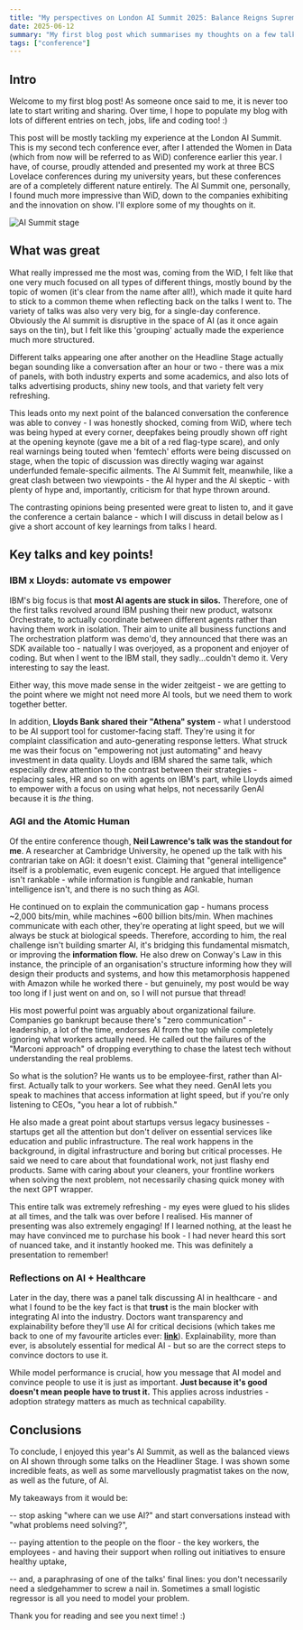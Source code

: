 ```yaml
---
title: "My perspectives on London AI Summit 2025: Balance Reigns Supreme"
date: 2025-06-12
summary: "My first blog post which summarises my thoughts on a few talks which happened during the London AI Summit 2025."
tags: ["conference"]
---
```


## Intro

Welcome to my first blog post! As someone once said to me, it is never too late to start writing and sharing. Over time, I hope to populate my blog with lots of different entries on tech, jobs, life and coding too! :)

This post will be mostly tackling my experience at the London AI Summit. This is my second tech conference ever, after I attended the Women in Data (which from now will be referred to as WiD) conference earlier this year. I have, of course, proudly attended and presented my work at three BCS Lovelace conferences during my university years, but these conferences are of a completely different nature entirely. The AI Summit one, personally, I found much more impressive than WiD, down to the companies exhibiting and the innovation on show. I'll explore some of my thoughts on it.

![AI Summit stage](/images/conf.jpg)

## What was great
What really impressed me the most was, coming from the WiD, I felt like that one very much focused on all types of different things, mostly bound by the topic of women (it's clear from the name after all!), which made it quite hard to stick to a common theme when reflecting back on the talks I went to. The variety of talks was also very very big, for a single-day conference. Obviously the AI summit is disruptive in the space of AI (as it once again says on the tin), but I felt like this 'grouping' actually made the experience much more structured. 

Different talks appearing one after another on the Headline Stage actually began sounding like a conversation after an hour or two - there was a mix of panels, with both industry experts and some academics, and also lots of talks advertising products, shiny new tools, and that variety felt very refreshing. 

This leads onto my next point of the balanced conversation the conference was able to convey - I was honestly shocked, coming from WiD, where tech was being hyped at every corner, deepfakes being proudly shown off right at the opening keynote (gave me a bit of a red flag-type scare), and only real warnings being touted when 'femtech' efforts were being discussed on stage, when the topic of discussion was directly waging war against underfunded female-specific ailments. The AI Summit felt, meanwhile, like a great clash between two viewpoints - the AI hyper and the AI skeptic - with plenty of hype and, importantly, criticism for that hype thrown around.

The contrasting opinions being presented were great to listen to, and it gave the conference a certain balance - which I will discuss in detail below as I give a short account of key learnings from talks I heard.

## Key talks and key points!
### IBM x Lloyds: automate vs empower 
IBM's big focus is that **most AI agents are stuck in silos.** Therefore, one of the first talks revolved around IBM pushing their new product, watsonx Orchestrate, to actually coordinate between different agents rather than having them work in isolation. Their aim to unite all business functions and  The orchestration platform was demo'd, they announced that there was an SDK available too - natually I was overjoyed, as a proponent and enjoyer of coding. But when I went to the IBM stall, they sadly...couldn't demo it. Very interesting to say the least.

Either way, this move made sense in the wider zeitgeist - we are getting to the point where we might not need more AI tools, but we need them to work together better.

In addition, **Lloyds Bank shared their "Athena" system** - what I understood to be AI support tool for customer-facing staff. They're using it for complaint classification and auto-generating response letters. What struck me was their focus on "empowering not just automating" and heavy investment in data quality. Lloyds and IBM shared the same talk, which especially drew attention to the contrast between their strategies - replacing sales, HR and so on with agents on IBM's part, while Lloyds aimed to empower with a focus on using what helps, not necessarily GenAI because it is _the_ thing.

### AGI and the Atomic Human
Of the entire conference though, **Neil Lawrence's talk was the standout for me**. A researcher at Cambridge University, he opened up the talk with his contrarian take on AGI: it doesn't exist. Claiming that "general intelligence" itself is a problematic, even eugenic concept. He argued that intelligence isn't rankable - while information is fungible and rankable, human intelligence isn't, and there is no such thing as AGI.

He continued on to explain the communication gap - humans process ~2,000 bits/min, while machines ~600 billion bits/min. When machines communicate with each other, they're operating at light speed, but we will always be stuck at biological speeds. Therefore, according to him, the real challenge isn't building smarter AI, it's bridging this fundamental mismatch, or improving the **information flow.** He also drew on Conway's Law in this instance, the principle of an organisation's structure informing how they will design their products and systems, and how this metamorphosis happened with Amazon while he worked there - but genuinely, my post would be way too long if I just went on and on, so I will not pursue that thread!

His most powerful point was arguably about organizational failure. Companies go bankrupt because there's "zero communication" - leadership, a lot of the time, endorses AI from the top while completely ignoring what workers actually need. He called out the failures of the "Marconi approach" of dropping everything to chase the latest tech without understanding the real problems.

So what is the solution? He wants us to be employee-first, rather than AI-first. Actually talk to your workers. See what they need. GenAI lets you speak to machines that access information at light speed, but if you're only listening to CEOs, "you hear a lot of rubbish."

He also made a great point about startups versus legacy businesses - startups get all the attention but don't deliver on essential services like education and public infrastructure. The real work happens in the background, in digital infrastructure and boring but critical processes. He said we need to care about that foundational work, not just flashy end products. Same with caring about your cleaners, your frontline workers when solving the next problem, not necessarily chasing quick money with the next GPT wrapper.

This entire talk was extremely refreshing - my eyes were glued to his slides at all times, and the talk was over before I realised. His manner of presenting was also extremely engaging! If I learned nothing, at the least he may have convinced me to purchase his book - I had never heard this sort of nuanced take, and it instantly hooked me. This was definitely a presentation to remember!

### Reflections on AI + Healthcare
Later in the day, there was a panel talk discussing AI in healthcare - and what I found to be the key fact is that **trust** is the main blocker with integrating AI into the industry. Doctors want transparency and explainability before they'll use AI for critical decisions (which takes me back to one of my favourite articles ever: [**link**](https://www.nytimes.com/2024/11/17/health/chatgpt-ai-doctors-diagnosis.html)). Explainability, more than ever, is absolutely essential for medical AI - but so are the correct steps to convince doctors to use it.

While model performance is crucial, how you message that AI model and convince people to use it is just as important. **Just because it's good doesn't mean people have to trust it.** This applies across industries - adoption strategy matters as much as technical capability.

## Conclusions
To conclude, I enjoyed this year's AI Summit, as well as the balanced views on AI shown through some talks on the Headliner Stage. I was shown some incredible feats, as well as some marvellously pragmatist takes on the now, as well as the future, of AI. 

My takeaways from it would be: 

-- stop asking "where can we use AI?" and start conversations instead with "what problems need solving?",

-- paying attention to the people on the floor - the key workers, the employees - and having their support when rolling out initiatives to ensure healthy uptake,

-- and, a paraphrasing of one of the talks' final lines: you don't necessarily need a sledgehammer to screw a nail in. Sometimes a small logistic regressor is all you need to model your problem.

Thank you for reading and see you next time! :)